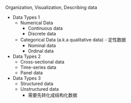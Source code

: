 Organization, Visualization, Describing data

- Data Types 1  
	- Numerical Data  
		- Continuous data  
		- Discrete data  
	- Categorical Data (a.k.a qualitative data) - 定性数据  
		- Nominal data  
		- Ordinal data  
- Data Types 2  
	- Cross-sectional data  
	- Time-series data  
	- Panel data  
- Data Types 3  
	- Structured data  
	- Unstructured data  
		- 需要先转化成结构化数据  